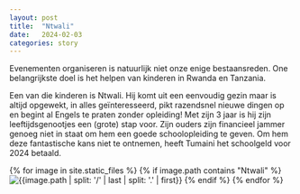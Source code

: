 ```yaml
---
layout: post
title:  "Ntwali"
date:   2024-02-03
categories: story
---
```


Evenementen organiseren is natuurlijk niet onze enige bestaansreden. One belangrijkste doel is het helpen van kinderen in Rwanda en Tanzania.

Een van die kinderen is Ntwali. Hij komt uit een eenvoudig gezin maar is altijd opgewekt, in alles geïnteresseerd, pikt razendsnel nieuwe dingen op en begint al Engels te praten zonder opleiding! Met zijn 3 jaar is hij zijn leeftijdsgenootjes een (grote) stap voor. Zijn ouders zijn financieel jammer genoeg niet in staat om hem een goede schoolopleiding te geven. Om hem deze fantastische kans niet te ontnemen, heeft Tumaini het schoolgeld voor 2024 betaald.

{% for image in site.static_files %}
{% if image.path contains "Ntwali" %}
<img src = "{{site.baseurl}}{{image.path}}" class = "post_img" alt = "{{image.path | split: '/' | last | split: '.' | first}}">
{% endif %}
{% endfor %}